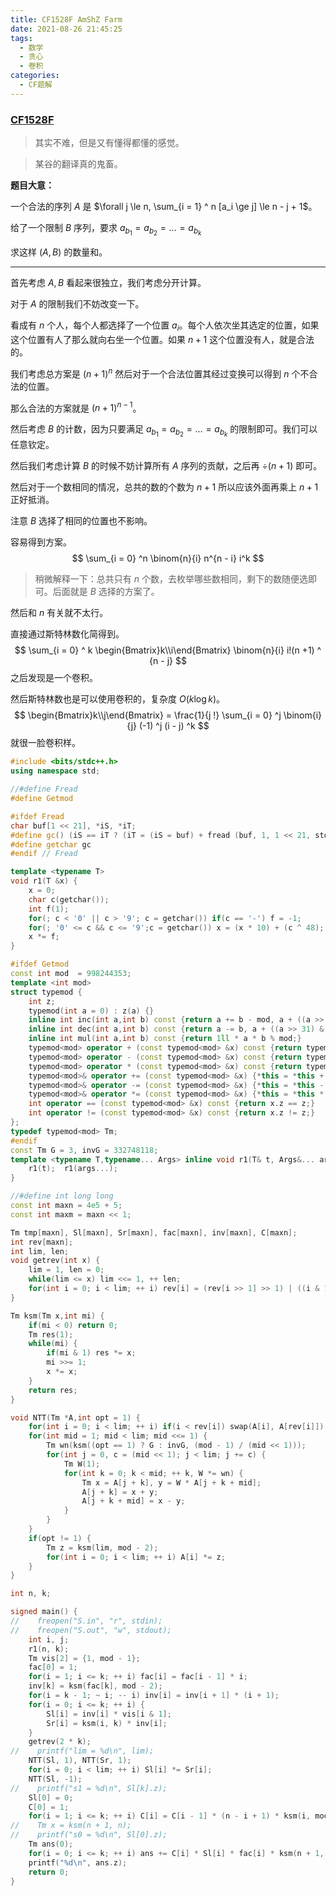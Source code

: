 ```yaml
---
title: CF1528F AmShZ Farm
date: 2021-08-26 21:45:25
tags:
  - 数学
  - 贪心
  - 卷积
categories:
  - CF题解
---
```


### [CF1528F](https://codeforces.com/problemset/problem/1528/F)

> 其实不难，但是又有懂得都懂的感觉。

>  某谷的翻译真的鬼畜。

**题目大意：**

一个合法的序列 $A$ 是 $\forall j \le n, \sum_{i = 1} ^ n [a_i \ge j] \le n - j + 1$。

给了一个限制 $B$ 序列，要求 $a_{b_1} = a_{b_2} = \dots = a_{b_k}$

求这样 $(A, B)$ 的数量和。

---

首先考虑 $A, B$ 看起来很独立，我们考虑分开计算。

对于 $A$ 的限制我们不妨改变一下。

看成有 $n$ 个人，每个人都选择了一个位置 $a_i$。每个人依次坐其选定的位置，如果这个位置有人了那么就向右坐一个位置。如果 $n + 1$ 这个位置没有人，就是合法的。

我们考虑总方案是 $(n + 1) ^ n$ 然后对于一个合法位置其经过变换可以得到 $n$ 个不合法的位置。

那么合法的方案就是 $(n + 1) ^ {n - 1}$。

然后考虑 $B$ 的计数，因为只要满足 $a_{b_1} = a_{b_2} = \dots = a_{b_k}$ 的限制即可。我们可以任意钦定。

然后我们考虑计算 $B$ 的时候不妨计算所有 $A$ 序列的贡献，之后再 $\div (n + 1)$ 即可。

然后对于一个数相同的情况，总共的数的个数为 $n + 1$ 所以应该外面再乘上 $n + 1$ 正好抵消。

注意 $B$ 选择了相同的位置也不影响。

容易得到方案。
$$
\sum_{i = 0} ^n \binom{n}{i} n^{n - i} i^k
$$

> 稍微解释一下：总共只有 $n$ 个数，去枚举哪些数相同，剩下的数随便选即可。后面就是 $B$ 选择的方案了。

然后和 $n$ 有关就不太行。

直接通过斯特林数化简得到。
$$
\sum_{i = 0} ^ k \begin{Bmatrix}k\\i\end{Bmatrix} \binom{n}{i} i!(n +1) ^ {n - j}
$$
之后发现是一个卷积。

然后斯特林数也是可以使用卷积的，复杂度 $O(k \log k)$。
$$
\begin{Bmatrix}k\\j\end{Bmatrix} = \frac{1}{j !} \sum_{i = 0} ^j \binom{i}{j} (-1) ^j (i - j) ^k
$$
就很一脸卷积样。

```cpp
#include <bits/stdc++.h>
using namespace std;

//#define Fread
#define Getmod

#ifdef Fread
char buf[1 << 21], *iS, *iT;
#define gc() (iS == iT ? (iT = (iS = buf) + fread (buf, 1, 1 << 21, stdin), (iS == iT ? EOF : *iS ++)) : *iS ++)
#define getchar gc
#endif // Fread

template <typename T>
void r1(T &x) {
	x = 0;
	char c(getchar());
	int f(1);
	for(; c < '0' || c > '9'; c = getchar()) if(c == '-') f = -1;
	for(; '0' <= c && c <= '9';c = getchar()) x = (x * 10) + (c ^ 48);
	x *= f;
}

#ifdef Getmod
const int mod  = 998244353;
template <int mod>
struct typemod {
    int z;
    typemod(int a = 0) : z(a) {}
    inline int inc(int a,int b) const {return a += b - mod, a + ((a >> 31) & mod);}
    inline int dec(int a,int b) const {return a -= b, a + ((a >> 31) & mod);}
    inline int mul(int a,int b) const {return 1ll * a * b % mod;}
    typemod<mod> operator + (const typemod<mod> &x) const {return typemod(inc(z, x.z));}
    typemod<mod> operator - (const typemod<mod> &x) const {return typemod(dec(z, x.z));}
    typemod<mod> operator * (const typemod<mod> &x) const {return typemod(mul(z, x.z));}
    typemod<mod>& operator += (const typemod<mod> &x) {*this = *this + x; return *this;}
    typemod<mod>& operator -= (const typemod<mod> &x) {*this = *this - x; return *this;}
    typemod<mod>& operator *= (const typemod<mod> &x) {*this = *this * x; return *this;}
    int operator == (const typemod<mod> &x) const {return x.z == z;}
    int operator != (const typemod<mod> &x) const {return x.z != z;}
};
typedef typemod<mod> Tm;
#endif
const Tm G = 3, invG = 332748118;
template <typename T,typename... Args> inline void r1(T& t, Args&... args) {
    r1(t);  r1(args...);
}

//#define int long long
const int maxn = 4e5 + 5;
const int maxm = maxn << 1;

Tm tmp[maxn], Sl[maxn], Sr[maxn], fac[maxn], inv[maxn], C[maxn];
int rev[maxn];
int lim, len;
void getrev(int x) {
    lim = 1, len = 0;
    while(lim <= x) lim <<= 1, ++ len;
    for(int i = 0; i < lim; ++ i) rev[i] = (rev[i >> 1] >> 1) | ((i & 1) << (len - 1));
}

Tm ksm(Tm x,int mi) {
    if(mi < 0) return 0;
    Tm res(1);
    while(mi) {
        if(mi & 1) res *= x;
        mi >>= 1;
        x *= x;
    }
    return res;
}

void NTT(Tm *A,int opt = 1) {
    for(int i = 0; i < lim; ++ i) if(i < rev[i]) swap(A[i], A[rev[i]]);
    for(int mid = 1; mid < lim; mid <<= 1) {
        Tm wn(ksm((opt == 1) ? G : invG, (mod - 1) / (mid << 1)));
        for(int j = 0, c = (mid << 1); j < lim; j += c) {
            Tm W(1);
            for(int k = 0; k < mid; ++ k, W *= wn) {
                Tm x = A[j + k], y = W * A[j + k + mid];
                A[j + k] = x + y;
                A[j + k + mid] = x - y;
            }
        }
    }
    if(opt != 1) {
        Tm z = ksm(lim, mod - 2);
        for(int i = 0; i < lim; ++ i) A[i] *= z;
    }
}

int n, k;

signed main() {
//    freopen("S.in", "r", stdin);
//    freopen("S.out", "w", stdout);
    int i, j;
    r1(n, k);
    Tm vis[2] = {1, mod - 1};
    fac[0] = 1;
    for(i = 1; i <= k; ++ i) fac[i] = fac[i - 1] * i;
    inv[k] = ksm(fac[k], mod - 2);
    for(i = k - 1; ~ i; -- i) inv[i] = inv[i + 1] * (i + 1);
    for(i = 0; i <= k; ++ i) {
        Sl[i] = inv[i] * vis[i & 1];
        Sr[i] = ksm(i, k) * inv[i];
    }
    getrev(2 * k);
//    printf("lim = %d\n", lim);
    NTT(Sl, 1), NTT(Sr, 1);
    for(i = 0; i < lim; ++ i) Sl[i] *= Sr[i];
    NTT(Sl, -1);
//    printf("s1 = %d\n", Sl[k].z);
    Sl[0] = 0;
    C[0] = 1;
    for(i = 1; i <= k; ++ i) C[i] = C[i - 1] * (n - i + 1) * ksm(i, mod - 2);
//    Tm x = ksm(n + 1, n);
//    printf("s0 = %d\n", Sl[0].z);
    Tm ans(0);
    for(i = 0; i <= k; ++ i) ans += C[i] * Sl[i] * fac[i] * ksm(n + 1, n - i);
    printf("%d\n", ans.z);
	return 0;
}

```




